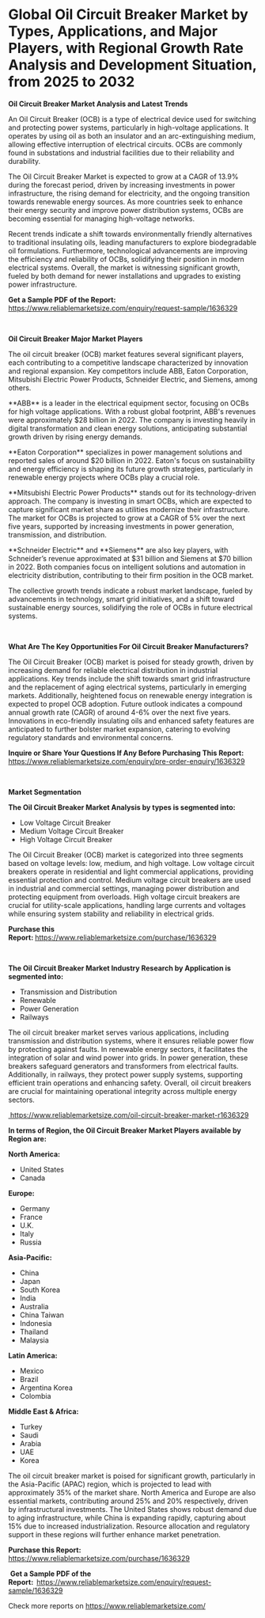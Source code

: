 <p><h1>Global Oil Circuit Breaker Market by Types, Applications, and Major Players, with Regional Growth Rate Analysis and Development Situation, from 2025 to 2032</h1></p><p><strong>Oil Circuit Breaker Market Analysis and Latest Trends</strong></p>
<p><p>An Oil Circuit Breaker (OCB) is a type of electrical device used for switching and protecting power systems, particularly in high-voltage applications. It operates by using oil as both an insulator and an arc-extinguishing medium, allowing effective interruption of electrical circuits. OCBs are commonly found in substations and industrial facilities due to their reliability and durability.</p><p>The Oil Circuit Breaker Market is expected to grow at a CAGR of 13.9% during the forecast period, driven by increasing investments in power infrastructure, the rising demand for electricity, and the ongoing transition towards renewable energy sources. As more countries seek to enhance their energy security and improve power distribution systems, OCBs are becoming essential for managing high-voltage networks.</p><p>Recent trends indicate a shift towards environmentally friendly alternatives to traditional insulating oils, leading manufacturers to explore biodegradable oil formulations. Furthermore, technological advancements are improving the efficiency and reliability of OCBs, solidifying their position in modern electrical systems. Overall, the market is witnessing significant growth, fueled by both demand for newer installations and upgrades to existing power infrastructure.</p></p>
<p><strong>Get a Sample PDF of the Report:&nbsp;</strong> <a href="https://www.reliablemarketsize.com/enquiry/request-sample/1636329?utm_campaign=3563&utm_medium=2&utm_source=Github&utm_content=ia&utm_term=07042025&utm_id=oil-circuit-breaker">https://www.reliablemarketsize.com/enquiry/request-sample/1636329</a></p>
<p>&nbsp;</p>
<p><strong>Oil Circuit Breaker Major Market Players</strong></p>
<p><p>The oil circuit breaker (OCB) market features several significant players, each contributing to a competitive landscape characterized by innovation and regional expansion. Key competitors include ABB, Eaton Corporation, Mitsubishi Electric Power Products, Schneider Electric, and Siemens, among others.</p><p>**ABB** is a leader in the electrical equipment sector, focusing on OCBs for high voltage applications. With a robust global footprint, ABB's revenues were approximately $28 billion in 2022. The company is investing heavily in digital transformation and clean energy solutions, anticipating substantial growth driven by rising energy demands.</p><p>**Eaton Corporation** specializes in power management solutions and reported sales of around $20 billion in 2022. Eaton's focus on sustainability and energy efficiency is shaping its future growth strategies, particularly in renewable energy projects where OCBs play a crucial role.</p><p>**Mitsubishi Electric Power Products** stands out for its technology-driven approach. The company is investing in smart OCBs, which are expected to capture significant market share as utilities modernize their infrastructure. The market for OCBs is projected to grow at a CAGR of 5% over the next five years, supported by increasing investments in power generation, transmission, and distribution.</p><p>**Schneider Electric** and **Siemens** are also key players, with Schneider’s revenue approximated at $31 billion and Siemens at $70 billion in 2022. Both companies focus on intelligent solutions and automation in electricity distribution, contributing to their firm position in the OCB market.</p><p>The collective growth trends indicate a robust market landscape, fueled by advancements in technology, smart grid initiatives, and a shift toward sustainable energy sources, solidifying the role of OCBs in future electrical systems.</p></p>
<p>&nbsp;</p>
<p><strong>What Are The Key Opportunities For Oil Circuit Breaker Manufacturers?</strong></p>
<p><p>The Oil Circuit Breaker (OCB) market is poised for steady growth, driven by increasing demand for reliable electrical distribution in industrial applications. Key trends include the shift towards smart grid infrastructure and the replacement of aging electrical systems, particularly in emerging markets. Additionally, heightened focus on renewable energy integration is expected to propel OCB adoption. Future outlook indicates a compound annual growth rate (CAGR) of around 4-6% over the next five years. Innovations in eco-friendly insulating oils and enhanced safety features are anticipated to further bolster market expansion, catering to evolving regulatory standards and environmental concerns.</p></p>
<p><strong>Inquire or Share Your Questions If Any Before Purchasing This Report:</strong> <a href="https://www.reliablemarketsize.com/enquiry/pre-order-enquiry/1636329?utm_campaign=3563&utm_medium=2&utm_source=Github&utm_content=ia&utm_term=07042025&utm_id=oil-circuit-breaker">https://www.reliablemarketsize.com/enquiry/pre-order-enquiry/1636329</a></p>
<p>&nbsp;</p>
<p><strong>Market Segmentation</strong></p>
<p><strong>The Oil Circuit Breaker Market Analysis by types is segmented into:</strong></p>
<p><ul><li>Low Voltage Circuit Breaker</li><li>Medium Voltage Circuit Breaker</li><li>High Voltage Circuit Breaker</li></ul></p>
<p><p>The Oil Circuit Breaker (OCB) market is categorized into three segments based on voltage levels: low, medium, and high voltage. Low voltage circuit breakers operate in residential and light commercial applications, providing essential protection and control. Medium voltage circuit breakers are used in industrial and commercial settings, managing power distribution and protecting equipment from overloads. High voltage circuit breakers are crucial for utility-scale applications, handling large currents and voltages while ensuring system stability and reliability in electrical grids.</p></p>
<p><strong>Purchase this Report:&nbsp;</strong><a href="https://www.reliablemarketsize.com/purchase/1636329?utm_campaign=3563&utm_medium=2&utm_source=Github&utm_content=ia&utm_term=07042025&utm_id=oil-circuit-breaker">https://www.reliablemarketsize.com/purchase/1636329</a></p>
<p>&nbsp;</p>
<p><strong>The Oil Circuit Breaker Market Industry Research by Application is segmented into:</strong></p>
<p><ul><li>Transmission and Distribution</li><li>Renewable</li><li>Power Generation</li><li>Railways</li></ul></p>
<p><p>The oil circuit breaker market serves various applications, including transmission and distribution systems, where it ensures reliable power flow by protecting against faults. In renewable energy sectors, it facilitates the integration of solar and wind power into grids. In power generation, these breakers safeguard generators and transformers from electrical faults. Additionally, in railways, they protect power supply systems, supporting efficient train operations and enhancing safety. Overall, oil circuit breakers are crucial for maintaining operational integrity across multiple energy sectors.</p></p>
<p><a href="https://www.reliablemarketsize.com/oil-circuit-breaker-market-r1636329?utm_campaign=3563&utm_medium=2&utm_source=Github&utm_content=ia&utm_term=07042025&utm_id=oil-circuit-breaker">&nbsp;https://www.reliablemarketsize.com/oil-circuit-breaker-market-r1636329</a></p>
<p><strong>In terms of Region, the Oil Circuit Breaker Market Players available by Region are:</strong></p>
<p>
    <p> <strong> North America: </strong>
        <ul>
            <li>United States</li>
            <li>Canada</li>
        </ul>
        </p> 
    <p> <strong> Europe: </strong>
        <ul>
            <li>Germany</li>
            <li>France</li>
            <li>U.K.</li>
            <li>Italy</li>
            <li>Russia</li>
        </ul>
        </p> 
    <p> <strong> Asia-Pacific: </strong>
        <ul>
            <li>China</li>
            <li>Japan</li>
            <li>South Korea</li>
            <li>India</li>
            <li>Australia</li>
            <li>China Taiwan</li>
            <li>Indonesia</li>
            <li>Thailand</li>
            <li>Malaysia</li>
        </ul>
        </p> 
    <p> <strong> Latin America: </strong>
        <ul>
            <li>Mexico</li>
            <li>Brazil</li>
            <li>Argentina Korea</li>
            <li>Colombia</li>
        </ul>
        </p> 
    <p> <strong> Middle East & Africa: </strong>
        <ul>
            <li>Turkey</li>
            <li>Saudi</li>
            <li>Arabia</li>
            <li>UAE</li>
            <li>Korea</li>
        </ul>
    </p>
    </p>
<p><p>The oil circuit breaker market is poised for significant growth, particularly in the Asia-Pacific (APAC) region, which is projected to lead with approximately 35% of the market share. North America and Europe are also essential markets, contributing around 25% and 20% respectively, driven by infrastructural investments. The United States shows robust demand due to aging infrastructure, while China is expanding rapidly, capturing about 15% due to increased industrialization. Resource allocation and regulatory support in these regions will further enhance market penetration.</p></p>
<p><strong>Purchase this Report: </strong><a href="https://www.reliablemarketsize.com/purchase/1636329?utm_campaign=3563&utm_medium=2&utm_source=Github&utm_content=ia&utm_term=07042025&utm_id=oil-circuit-breaker">https://www.reliablemarketsize.com/purchase/1636329</a></p>
<p>&nbsp;<strong>Get a Sample PDF of the Report:&nbsp;&nbsp;</strong><a href="https://www.reliablemarketsize.com/enquiry/request-sample/1636329?utm_campaign=3563&utm_medium=2&utm_source=Github&utm_content=ia&utm_term=07042025&utm_id=oil-circuit-breaker">https://www.reliablemarketsize.com/enquiry/request-sample/1636329</a></p>
<p><strong></strong></p>
<p>Check more reports on <a href="https://www.reliablemarketsize.com/?utm_campaign=3563&utm_medium=2&utm_source=Github&utm_content=ia&utm_term=07042025&utm_id=oil-circuit-breaker">https://www.reliablemarketsize.com/</a></p>